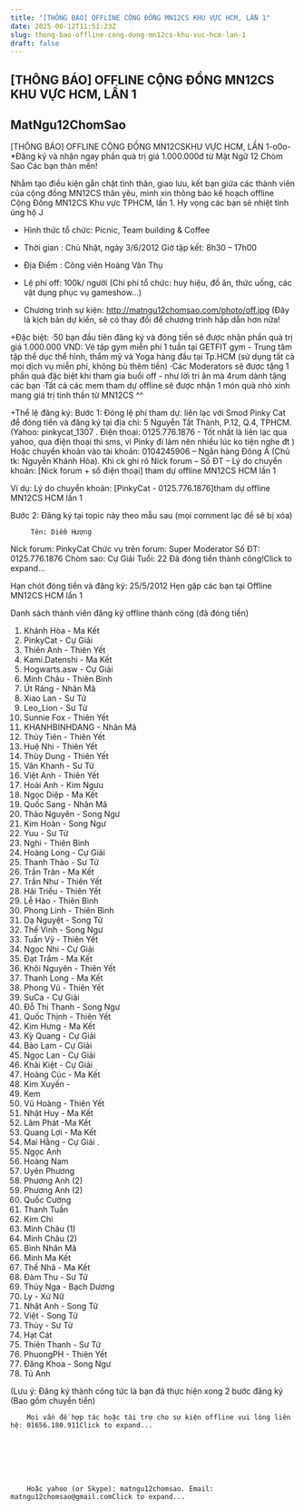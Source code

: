 ```yaml
---
title: "[THÔNG BÁO] OFFLINE CỘNG ĐỒNG MN12CS KHU VỰC HCM, LẦN 1"
date: 2025-06-12T11:51:23Z
slug: thong-bao-offline-cong-dong-mn12cs-khu-vuc-hcm-lan-1
draft: false
---
```


## [THÔNG BÁO] OFFLINE CỘNG ĐỒNG MN12CS KHU VỰC HCM, LẦN 1

## MatNgu12ChomSao

[THÔNG BÁO] OFFLINE CỘNG ĐỒNG MN12CS​KHU VỰC HCM, LẦN 1​-o0o-​ ​*Đăng ký và nhận ngay phần quà trị giá 1.000.000đ từ Mật Ngữ 12 Chòm Sao​ ​Các bạn thân mến!
 
Nhằm tạo điều kiện gắn chặt tình thân, giao lưu, kết bạn giữa các thành viên của cộng đồng MN12CS thân yêu, mình xin thông báo kế hoạch offline Cộng Đồng MN12CS Khu vực TPHCM, lần 1. Hy vọng các bạn sẽ nhiệt tình ủng hộ J
 
+ Hình thức tổ chức: Picnic, Team building & Coffee
 
+ Thời gian : Chủ Nhật, ngày 3/6/2012
Giờ tập kết: 8h30 – 17h00 
 
+ Địa Điểm : Công viên Hoàng Văn Thụ
 
+ Lệ phí off: 100k/ người (Chi phí tổ chức: huy hiệu, đồ ăn, thức uống, các vật dụng phục vụ gameshow…)
+ Chương trình sự kiện: http://matngu12chomsao.com/photo/off.jpg
(Đây là kịch bản dự kiến, sẽ có thay đổi để chương trình hấp dẫn hơn nữa!
 
+Đặc biệt:
·50 bạn đầu tiên đăng ký và đóng tiền sẽ được nhận phần quà trị giá 1.000.000 VND: Vé tập gym miễn phí 1 tuần tại GETFIT gym - Trung tâm tập thể dục thể hình, thẩm mỹ và Yoga hàng đầu tại Tp.HCM (sử dụng tất cả mọi dịch vụ miễn phí, không bù thêm tiền)
·Các Moderators sẽ được tặng 1 phần quà đặc biệt khi tham gia buổi off - như lời tri ân mà 4rum dành tặng các bạn 
·Tất cả các mem tham dự offline sẽ được nhận 1 món quà nhỏ xinh mang giá trị tinh thần từ MN12CS ^^
 
+Thể lệ đăng ký:
Bước 1: Đóng lệ phí tham dự: liên lạc với Smod Pinky Cat để đóng tiền và đăng ký tại địa chỉ: 5 Nguyễn Tất Thành, P.12, Q.4, TPHCM. (Yahoo: pinkycat_1307 . Điện thoại: 0125.776.1876 - Tốt nhất là liên lạc qua yahoo, qua điện thoại thì sms, vì Pinky đi làm nên nhiều lúc ko tiện nghe đt )
Hoặc chuyển khoản vào tài khoản: 0104245906 – Ngân hàng Đông Á (Chủ tk: Nguyễn Khánh Hòa). Khi ck ghi rõ Nick forum – Số ĐT – Lý do chuyển khoản: [Nick forum + số điện thoại] tham dự offline MN12CS HCM lần 1
 
Ví dụ: Lý do chuyển khoản: [PinkyCat - 0125.776.1876]tham dự offline MN12CS HCM lần 1
 
 
 
 
Bước 2: Đăng ký tại topic này theo mẫu sau (mọi comment lạc đề sẽ bị xóa)
 




	
		
		 Tên: Diễm Hương
 Nick forum: PinkyCat
 Chức vụ trên forum: Super Moderator
 Số ĐT: 0125.776.1876
 Chòm sao: Cự Giải
Tuổi: 22
Đã đóng tiền thành công!Click to expand...
	
Hạn chót đóng tiền và đăng ký: 25/5/2012
Hẹn gặp các bạn tại Offline MN12CS HCM lần 1 
 
Danh sách thành viên đăng ký offline thành công (đã đóng tiền)
1. Khánh Hòa - Ma Kết
2. PinkyCat - Cự Giải 
4. Thiên Anh - Thiên Yết
5. Kami.Datenshi - Ma Kết
6. Hogwarts.asw - Cự Giải
7. Minh Châu - Thiên Bình
8. Út Ráng - Nhân Mã
9. Xiao Lan - Sư Tử
10. Leo_Lion - Sư Tử
11. Sunnie Fox - Thiên Yết
12. KHANHBINHDANG - Nhân Mã
13. Thủy Tiên - Thiên Yết
14. Huệ Nhi - Thiên Yết
15. Thùy Dung - Thiên Yết
16. Vân Khanh - Sư Tử
17. Việt Anh - Thiên Yết
18. Hoài Anh - Kim Ngưu
19. Ngọc Diệp - Ma Kết 
20. Quốc Sang - Nhân Mã
21. Thảo Nguyên - Song Ngư
22. Kim Hoàn - Song Ngư
23. Yuu - Sư Tử
24. Nghi - Thiên Bình
25. Hoàng Long - Cự Giải
26. Thanh Thảo - Sư Tử
27. Trần Trân - Ma Kết
28. Trần Như - Thiên Yết
29. Hải Triều - Thiên Yết
30. Lễ Hào - Thiên Bình
31. Phong Linh - Thiên Bình
31. Dạ Nguyệt - Song Tử
32. Thế Vinh - Song Ngư
33. Tuấn Vỹ - Thiên Yết
34. Ngọc Nhi - Cự Giải
35. Đạt Trầm - Ma Kết
36. Khôi Nguyên - Thiên Yết
37. Thanh Long - Ma Kết
38. Phong Vũ - Thiên Yết
39. SuCa - Cự Giải
40. Đỗ Thị Thanh - Song Ngư
41. Quốc Thịnh - Thiên Yết
42. Kim Hưng - Ma Kết
43. Kỳ Quang - Cự Giải
44. Bảo Lam - Cự Giải
45. Ngọc Lan - Cự Giải
46. Khải Kiệt - Cự Giải
47. Hoàng Cúc - Ma Kết
48. Kim Xuyến -
49. Kem
50. Vũ Hoàng - Thiên Yết
51. Nhật Huy - Ma Kết 
52. Lâm Phát -Ma Kết
53. Quang Lợi - Ma Kết
54. Mai Hằng - Cự Giải . 
55. Ngọc Anh 
56. Hoàng Nam
57. Uyên Phương
58. Phương Anh (2)
59. Phương Anh (2)
60. Quốc Cường
61. Thanh Tuấn
62. Kim Chi
63. Minh Châu (1)
64. Minh Châu (2)
65. Bình Nhân Mã
66. Minh Ma Kết
67. Thế Nhã - Ma Kết
68. Đàm Thu - Sư Tử
69. Thúy Nga - Bạch Dương
70. Ly - Xử Nữ
71. Nhật Anh - Song Tử
72. Việt - Song Tử
73. Thúy - Sư Tử
74. Hạt Cát
74. Thiên Thanh - Sư Tử
75. PhuongPH - Thiên Yết
76. Đăng Khoa - Song Ngư
77. Tú Anh
 

 
(Lưu ý: Đăng ký thành công tức là bạn đã thực hiện xong 2 bước đăng ký (Bao gồm chuyển tiền)
 




	
		
		Mọi vấn đề hợp tác hoặc tài trợ cho sự kiện offline vui lòng liên hệ: 01656.180.911Click to expand...
	




	
		
		Hoặc yahoo (or Skype): matngu12chomsao. Email: matngu12chomsao@gmail.comClick to expand...